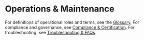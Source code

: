 # Operations & Maintenance

For definitions of operational roles and terms, see the [Glossary](appendices/glossary.md). For compliance and governance, see [Compliance & Certification](../compliance.md). For troubleshooting, see [Troubleshooting & FAQs](troubleshooting.md).

